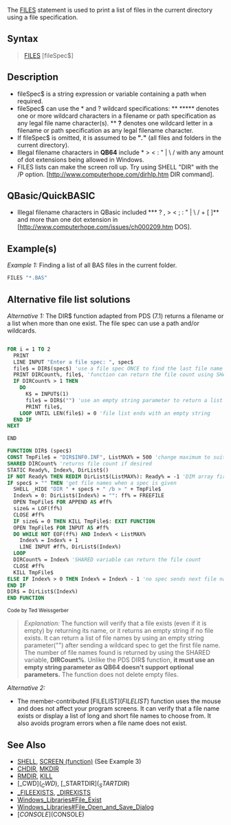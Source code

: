 The [FILES](FILES) statement is used to print a list of files in the current directory using a file specification.


## Syntax

>  [FILES](FILES) [fileSpec$]


## Description

* fileSpec$ is a string expression or variable containing a path when required.
* fileSpec$ can use the * and ? wildcard specifications:
** ***** denotes one or more wildcard characters in a filename or path specification as any legal file name  character(s).
** **?** denotes one wildcard letter in a filename or path specification as any legal filename character. 
* If fileSpec$ is omitted, it is assumed to be **"*.*"** (all files and folders in the current directory).
* Illegal filename characters in **QB64** include * > < : " | \ / with any amount of dot extensions being allowed in Windows.
* FILES lists can make the screen roll up. Try using SHELL "DIR" with the /P option. [http://www.computerhope.com/dirhlp.htm DIR command].


## QBasic/QuickBASIC

* Illegal filename characters in QBasic included *** ? , > < ; : " | \ / + [ ]** and more than one dot extension in [http://www.computerhope.com/issues/ch000209.htm DOS].


## Example(s)

*Example 1:* Finding a list of all BAS files in the current folder. 

```vb
FILES "*.BAS"

```
<!-- broken link: **[http://i301.photobucket.com/albums/nn53/burger2227/FILESss.jpg Screenshot shows only the end of a long list of files]** -->


<!-- function obsoleted by _FILEEXISTS; function doesn't use the FILES statement and is not relevant in this context; may be moved to an exclusive page if desired;

Example 2:* A function that verifies that a file exists if it is not empty. Note: This function will delete empty files.

```vb

Cl "Enter a file name: ", file$
THEN OPEN file$ FOR INPUT AS #1: found% = -1   'function call demo
CLOSE #1
IF found% THEN PRINT "File exists!" ELSE PRINT "File not found!"
END

FUNCTION Exist% (filename$)
f% = FREEFILE
OPEN filename$ FOR APPEND AS #f%
IF LOF(f%) THEN Exist% = -1 ELSE Exist% = 0: CLOSE #f%: KILL filename$ 'delete empty files
CLOSE #f% 
END FUNCTION 

```<sub>Code by Ted Weissgerber</sub>}}
-->

## Alternative file list solutions

*Alternative 1:* The DIR$ function adapted from PDS (7.1) returns a filename or a list when more than one exist. The file spec can use a path and/or wildcards.

```vb

FOR i = 1 TO 2
  PRINT
  LINE INPUT "Enter a file spec: ", spec$
  file$ = DIR$(spec$) 'use a file spec ONCE to find the last file name listed
  PRINT DIRCount%, file$, 'function can return the file count using SHARED variable
  IF DIRCount% > 1 THEN
    DO
      K$ = INPUT$(1)
      file$ = DIR$("") 'use an empty string parameter to return a list of files!
      PRINT file$,
    LOOP UNTIL LEN(file$) = 0 'file list ends with an empty string
  END IF
NEXT

END

FUNCTION DIR$ (spec$)
CONST TmpFile$ = "DIR$INF0.INF", ListMAX% = 500 'change maximum to suit your needs
SHARED DIRCount% 'returns file count if desired
STATIC Ready%, Index%, DirList$()
IF NOT Ready% THEN REDIM DirList$(ListMAX%): Ready% = -1 'DIM array first use
IF spec$ > "" THEN 'get file names when a spec is given
  SHELL _HIDE "DIR " + spec$ + " /b > " + TmpFile$
  Index% = 0: DirList$(Index%) = "": ff% = FREEFILE
  OPEN TmpFile$ FOR APPEND AS #ff%
  size& = LOF(ff%)
  CLOSE #ff%
  IF size& = 0 THEN KILL TmpFile$: EXIT FUNCTION
  OPEN TmpFile$ FOR INPUT AS #ff%
  DO WHILE NOT EOF(ff%) AND Index% < ListMAX%
    Index% = Index% + 1
    LINE INPUT #ff%, DirList$(Index%)
  LOOP
  DIRCount% = Index% 'SHARED variable can return the file count
  CLOSE #ff%
  KILL TmpFile$
ELSE IF Index% > 0 THEN Index% = Index% - 1 'no spec sends next file name
END IF
DIR$ = DirList$(Index%)
END FUNCTION 

```
<sub>Code by Ted Weissgerber</sub>
> *Explanation:* The function will verify that a file exists (even if it is empty) by returning its name, or it returns an empty string if no file exists. It can return a list of file names by using an empty string parameter("") after sending a wildcard spec to get the first file name. The number of file names found is returned by using the SHARED variable, **DIRCount%**. Unlike the PDS DIR$ function, **it must use an empty string parameter as QB64 doesn't support optional parameters.** The function does not delete empty files.


*Alternative 2:*
* The member-contributed [FILELIST$](FILELIST$) function uses the mouse and does not affect your program screens. It can verify that a file name exists or display a list of long and short file names to choose from. It also avoids program errors when a file name does not exist. <!-- broken link: [http://i301.photobucket.com/albums/nn53/burger2227/FILE-ss2.jpg FILELIST$ function screenshot] -->

<!-- The referenced library is not present in this link anymore *See Library:* File Exist C++ Function that does not create a temp file. [http://qb64.net/wiki/index.php?title=C_Libraries#File_Exist FileExist Function] -->

## See Also

* [SHELL](SHELL), [SCREEN (function)](SCREEN (function)) (See Example 3)
* [CHDIR](CHDIR), [MKDIR](MKDIR)
* [RMDIR](RMDIR), [KILL](KILL)
* [_CWD$](_CWD$), [_STARTDIR$](_STARTDIR$)
* [_FILEEXISTS](_FILEEXISTS), [_DIREXISTS](_DIREXISTS)
* [Windows_Libraries#File_Exist](Windows_Libraries#File_Exist)
* [Windows_Libraries#File_Open_and_Save_Dialog](Windows_Libraries#File_Open_and_Save_Dialog)
* [$CONSOLE]($CONSOLE)




